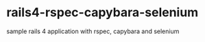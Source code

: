 rails4-rspec-capybara-selenium
==============================

sample rails 4 application with rspec, capybara and selenium
